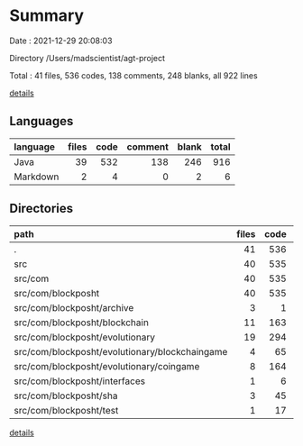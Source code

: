 # Summary

Date : 2021-12-29 20:08:03

Directory /Users/madscientist/agt-project

Total : 41 files,  536 codes, 138 comments, 248 blanks, all 922 lines

[details](details.md)

## Languages
| language | files | code | comment | blank | total |
| :--- | ---: | ---: | ---: | ---: | ---: |
| Java | 39 | 532 | 138 | 246 | 916 |
| Markdown | 2 | 4 | 0 | 2 | 6 |

## Directories
| path | files | code | comment | blank | total |
| :--- | ---: | ---: | ---: | ---: | ---: |
| . | 41 | 536 | 138 | 248 | 922 |
| src | 40 | 535 | 138 | 248 | 921 |
| src/com | 40 | 535 | 138 | 248 | 921 |
| src/com/blockposht | 40 | 535 | 138 | 248 | 921 |
| src/com/blockposht/archive | 3 | 1 | 76 | 27 | 104 |
| src/com/blockposht/blockchain | 11 | 163 | 44 | 76 | 283 |
| src/com/blockposht/evolutionary | 19 | 294 | 18 | 115 | 427 |
| src/com/blockposht/evolutionary/blockchaingame | 4 | 65 | 7 | 29 | 101 |
| src/com/blockposht/evolutionary/coingame | 8 | 164 | 0 | 57 | 221 |
| src/com/blockposht/interfaces | 1 | 6 | 0 | 3 | 9 |
| src/com/blockposht/sha | 3 | 45 | 0 | 17 | 62 |
| src/com/blockposht/test | 1 | 17 | 0 | 4 | 21 |

[details](details.md)